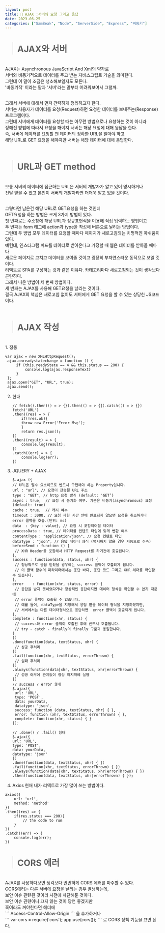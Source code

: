 ```yaml
---
layout: post
title: 📲 AJAX :서버와 요청 그리고 응답
date: 2023-06-25
categories: ["SamBeak", "Node", "ServerSide", "Express", "비동기"]
---
```


> # AJAX와 서버

<br>
AJAX는 Asynchronous 
JavaScript And Xml의 약자로 <br>
서버와 비동기적으로 데이터를 주고 받는 자바스크립트 기술을 의미한다. <br>
그런데 이 말이 조금은 생소해보일지도 모른다. <br>
'비동기적' 이라는 말과 '서버'라는 말부터 어려워보여서 그럴까. <br><br>

그래서 서버에 대해서 먼저 간략하게 정리하고자 한다. <br>
서버는 사용자가 데이터를 요청(Request)하면 요청한 데이터를 보내주는(Response) 프로그램이다. <br>
그런데 서버에게 데이터를 요청할 때는 아무런 방법으로나 요청하는 것이 아니라 <br>
정해진 방법에 따라서 요청을 해야지 서버는 해당 요청에 대해 응답을 한다. <br>
즉, 서버에 데이터를 요청할 땐 데이터의 정확한 URL을 알아야 하고 <br>
해당 URL로 GET 요청을 해야지만 서버는 해당 데이터에 대해 응답한다. <br><br>

> # URL과 GET method

<br>
보통 서버의 데이터에 접근하는 URL은 서버의 개발자가 알고 있어 명시하거나 <br>
전달 받을 수 있고 본인이 서버의 개발자라면 더더욱 알고 있을 것이다. <br><br>

그렇다면 남은건 해당 URL로 GET요청을 하는 것인데 <br>
GET요청을 하는 방법은 크게 3가지 방법이 있다. <br>
첫 번째로는 주소창에 해당 URL과 정규표현식을 이용해 직접 입력하는 방법이고 <br>
두 번째는 form 태그에 action과 type을 작성해 버튼으로 날리는 방법이다. <br>
그런데 두 방법 모두 데이터를 요청할 때마다 페이지가 새로고침되는 치명적인 아쉬움이 있다. <br>
예컨대, 인스타그램 피드를 데이터로 받아온다고 가정할 때 웹은 데이터를 받아올 때마다 <br>
새로운 페이지로 고치고 데이터를 보여줄 것이고 굉장히 부자연스러운 동작으로 보일 것이다. <br>
리액트로 SPA를 구성하는 것과 같은 이유다. 카테고리마다 새로고침되는 것이 생각보다 곤란하다. <br>
그래서 나온 방법이 세 번째 방법이다. <br>
세 번째는 AJAX를 사용해 GET요청을 날리는 것이다. <br>
결국 AJAX의 핵심은 새로고침 없이도 서버에게 GET 요청을 할 수 있는 상당한 JS코드이다. <br><br>

> # AJAX 작성

<br>
1. 정통
   
   ```
   var ajax = new XMLHttpRequest();
    ajax.onreadystatechange = function () {
        if (this.readyState == 4 && this.status == 200) {
            console.log(ajax.responseText)
        }
    };
    ajax.open("GET", "URL", true);
    ajax.send();
   ```

2. 현대

   ```
   // fetch().then(() = > {}).then(() = > {}).catch(() = > {})
   fetch('URL')
   .then((res) = > {
       if(!res.ok){
       throw new Error('Error Msg');
       }
       return res.json();
   })
   .then((result) = > {
       console.log(result);
   })
   .catch((err) = > {
       console.log(err);
   })
   ```

3. JQUERY + AJAX

   ```
   $.ajax ({
   // URL은 필수 요소이므로 반드시 구현해야 하는 Property입니다.
   url : "url", // 요청이 전송될 URL 주소
   type : "GET", // http 요청 방식 (default: ‘GET’)
   async : true,  // 요청 시 동기화 여부. 기본은 비동기(asynchronous) 요청 (default: true)
   cache : true,  // 캐시 여부
   timeout : 3000, // 요청 제한 시간 안에 완료되지 않으면 요청을 취소하거나 error 콜백을 호출.(단위: ms)
   data  : {key : value}, // 요청 시 포함되어질 데이터
   processData : true, // 데이터를 컨텐트 타입에 맞게 변환 여부
   contentType : "application/json", // 요청 컨텐트 타입
   dataType : "json", // 응답 데이터 형식 (명시하지 않을 경우 자동으로 추측)
   beforeSend : function () {
   	// XHR Header를 포함해서 HTTP Request를 하기전에 호출됩니다.
   },
   success : function(data, status, xhr) {
   	// 정상적으로 응답 받았을 경우에는 success 콜백이 호출되게 됩니다.
   	// 이 콜백 함수의 파라미터에서는 응답 바디, 응답 코드 그리고 XHR 헤더를 확인할 수 있습니다.
   },
   error	: function(xhr, status, error) {
   	// 응답을 받지 못하였다거나 정상적인 응답이지만 데이터 형식을 확인할 수 없기 때문에
   	// error 콜백이 호출될 수 있습니다.
   	// 예를 들어, dataType을 지정해서 응답 받을 데이터 형식을 지정하였지만,
   	// 서버에서는 다른 데이터형식으로 응답하면  error 콜백이 호출되게 됩니다.
   },
   complete : function(xhr, status) {
   	// success와 error 콜백이 호출된 후에 반드시 호출됩니다.
   	// try - catch - finally의 finally 구문과 동일합니다.
   }
   })
   .done(function(data, textStatus, xhr) {
   	// 성공 후처리
   })
   .fail(function(xhr, textStatus, errorThrown) {
   	// 실패 후처리
   })
   .always(function(data|xhr, textStatus, xhr|errorThrown) {
   	// 성공 여부에 관계없이 항상 마지막에 실행
   })
   // success / error 형태
   $.ajax({
   	url: 'URL',
   	type: 'POST',
   	data: yourData,
   	datatype: 'json',
   	success: function (data, textStatus, xhr) { },
   	error: function (xhr, textStatus, errorThrown) { },
   	complete: function(xhr, status) { }
   });

   // .done() / .fail() 형태
   $.ajax({
   url: 'URL',
   type: 'POST',
   data: yourData,
   datatype: 'json'
   })
   .done(function(data, textStatus, xhr) { })
   .fail(function(xhr, textStatus, errorThrown) { })
   .always(function(data|xhr, textStatus, xhr|errorThrown) { })
   .then(function(data, textStatus, xhr|errorThrown) { });
   ```

4. Axios 현재 내가 리액트로 가장 많이 쓰는 방법이다.

```
axios({
    url: 'url',
    method: 'method'
})
.then((res) => {
    if(res.status === 200){
        // the code to run
    }
})
.catch((err) => {
    console.log(err);
})
```

> # CORS 에러

<br>
AJAX를 사용하다보면 생각보다 빈번하게 CORS 에러를 마주할 수 있다. <br>
CORS에러는 다른 서버에 요청을 날리는 경우 발생하는데, <br>
보안 이슈 관련된 것이라 사전에 차단해둔 것이다. <br>
보안 이슈 관련이니 끄지 않는 것이 당연 좋겠지만 <br>
혹여라도 꺼야한다면 헤더에 <br>
```
Access-Control-Allow-Origin
```
을 추가하거나<br>
```
var cors = require('cors');
app.use(cors());
```
로 CORS 정책 기능을 끄면 된다.

